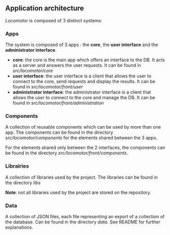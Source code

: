## Application architecture

*Locomotor* is composed of 3 distinct systems:

### Apps

The system is composed of 3 apps : the **core**, the **user interface** and the **administrator interface**.

- **core**: the core is the main app which offers an interface to the DB. It acts as a server and answers the user requests. It can be found in *src/locomotor/core*
- **user interface**: the user interface is a client that allows the user to connect to the core, send requests and display the results. It can be found in *src/locomotor/front/user*
- **administrator interface**: the administrator interface is a client that allows the user to connect to the core and manage the DB. It can be found in *src/locomotor/front/administration*

### Components

A collection of reusable components which can be used by more than one app. The components can be found in the directory *src/locomotor/components* for the elements shared between the 3 apps.

For the elements shared only between the 2 interfaces, the components can be found in the directory *src/locomotor/front/components*.

### Librairies

A collection of libraries used by the project. The libraries can be found in the directory *libs*

**Note**: not all libraries used by the project are stored on the repository.

### Data

A collection of JSON files, each file representing an export of a collection of the database. Can be found in the directory *data*. See README for further explanations.